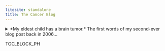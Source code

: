 ```yaml
---
litesite: standalone
title: The Cancer Blog
---
```

<details>
<summary>
*My eldest child has a brain tumor.* The first words of my second-ever blog post back in 2006...
</summary>

I'd started the blog as a place to store ideas and random musings, but it soon became The Cancer Blog, read by friends and family and very many strangers around the globe. It ended up a treasure trove of blow-by-blow reporting that I've been grateful to have ever since. 

After my daughter died, I eventually took the blog down; I created a less personal site, Sadie's Brain Tumor, to share the kind of what-does-this-mean details I'd scoured the web for when we were in the thick of things. Now, two decades later, I think it's precisely the personal that was so comforting to me back then. I felt less alone because other people shared not only their MRIs and symptoms, but their days and nights and grief. 

Her real name was Meghan, by the way.

</details>

TOC_BLOCK_PH
